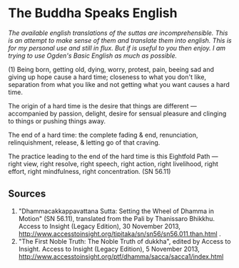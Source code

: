 # The Buddha Speaks English
*The available english translations of the suttas are incomprehensible. This is an attempt to make sense of them and translate them into english. This is for my personal use and still in flux. But if is useful to you then enjoy. I am trying to use Ogden's Basic English as much as possible.*

(1) Being born, getting old, dying, worry, protest, pain, beeing sad and giving up hope cause a hard time; closeness to what you don't like, separation from what you like and not getting what you want causes a hard time. 

The origin of a hard time is the desire that things are different — accompanied by passion, delight, desire for sensual pleasure and clinging to things or pushing things away.

The end of a hard time: the complete fading & end, renunciation, relinquishment, release, & letting go of that craving.

The practice leading to the end of the hard time is this Eightfold Path — right view, right resolve, right speech, right action, right livelihood, right effort, right mindfulness, right concentration.
(SN 56.11)

## Sources
1.  "Dhammacakkappavattana Sutta: Setting the Wheel of Dhamma in Motion" (SN 56.11), translated from the Pali by Thanissaro Bhikkhu. Access to Insight (Legacy Edition), 30 November 2013, http://www.accesstoinsight.org/tipitaka/sn/sn56/sn56.011.than.html .
2. "The First Noble Truth: The Noble Truth of dukkha", edited by Access to Insight. Access to Insight (Legacy Edition), 5 November 2013, http://www.accesstoinsight.org/ptf/dhamma/sacca/sacca1/index.html
